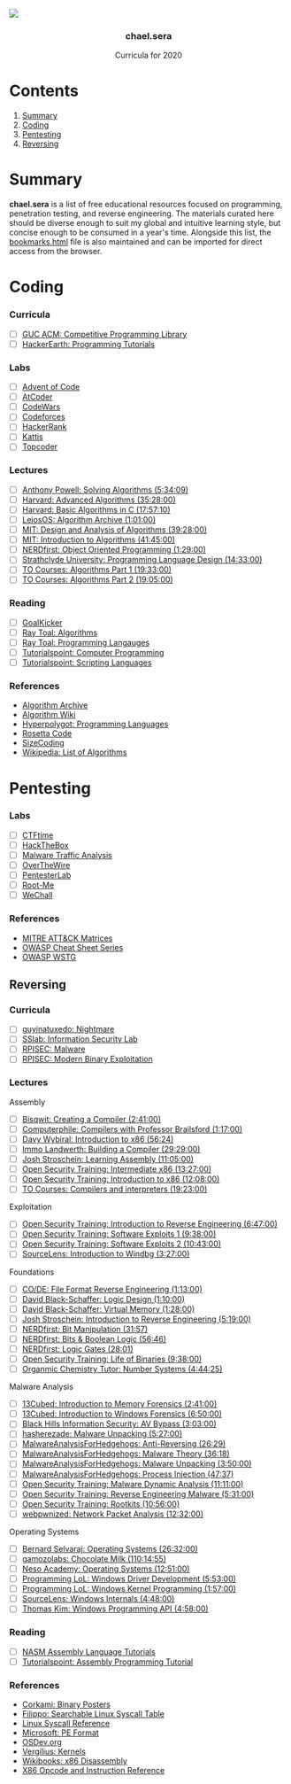 ![](https://upload.wikimedia.org/wikipedia/commons/thumb/d/df/La_batalla_de_San_Romano%2C_por_Paolo_Uccello.jpg/1920px-La_batalla_de_San_Romano%2C_por_Paolo_Uccello.jpg)

<h3 align="center">chael.sera</h3>
<p align="center">
    Curricula for 2020
</p>

# Contents

1. [Summary](#summary)
1. [Coding](#coding)
1. [Pentesting](#pentesting)
1. [Reversing](#reversing)

# Summary

**chael.sera** is a list of free educational resources focused on programming, penetration testing, and reverse engineering. The materials curated here should be diverse enough to suit my global and intuitive learning style, but concise enough to be consumed in a year's time. Alongside this list, the [bookmarks.html](bookmarks.html) file is also maintained and can be imported for direct access from the browser.

# Coding

### Curricula

- [ ] [GUC ACM: Competitive Programming Library](https://github.com/AhmadElsagheer/Competitive-programming-library/tree/master/curriculum)
- [ ] [HackerEarth: Programming Tutorials](https://www.hackerearth.com/practice/)

### Labs

- [ ] [Advent of Code](https://adventofcode.com/)
- [ ] [AtCoder](https://atcoder.jp/)
- [ ] [CodeWars](https://www.codewars.com/)
- [ ] [Codeforces](https://codeforces.com/)
- [ ] [HackerRank](https://www.hackerrank.com/)
- [ ] [Kattis](https://open.kattis.com/)
- [ ] [Topcoder](https://www.topcoder.com/splash/)

### Lectures

- [ ] [Anthony Powell: Solving Algorithms (5:34:09)](https://www.youtube.com/playlist?list=PLOuZYwbmgZWXvkghUyMLdI90IwxbNCiWK)
- [ ] [Harvard: Advanced Algorithms (35:28:00)](https://www.youtube.com/playlist?list=PL2SOU6wwxB0uP4rJgf5ayhHWgw7akUWSf)
- [ ] [Harvard: Basic Algorithms in C (17:57:10)](https://www.youtube.com/playlist?list=PL66qH7_YP_ll1221yiySVjvSV4TWnbfq8)
- [ ] [LeiosOS: Algorithm Archive (1:01:00)](https://www.youtube.com/playlist?list=PLnQX-jgAF5pS84JensSc5obSeINL-gqA4)
- [ ] [MIT: Design and Analysis of Algorithms (39:28:00)](https://www.youtube.com/playlist?list=PLUl4u3cNGP6317WaSNfmCvGym2ucw3oGp)
- [ ] [MIT: Introduction to Algorithms (41:45:00)](https://www.youtube.com/playlist?list=PLUl4u3cNGP61Oq3tWYp6V_F-5jb5L2iHb)
- [ ] [NERDfirst: Object Oriented Programming (1:29:00)](https://www.youtube.com/playlist?list=PLJse9iV6ReqhD_wMePwA2HPJ1y5jNmIus)
- [ ] [Strathclyde University: Programming Language Design (14:33:00)](https://www.youtube.com/playlist?list=PLQ3RKUKyr1TsMOE-2itSwQVerA8otkiZl)
- [ ] [TO Courses: Algorithms Part 1 (19:33:00)](https://www.youtube.com/playlist?v=FPsnjx9bRL8&list=PLDcmCgguL9ryFS9Hf-p8QB9ZvMhQJnycN)
- [ ] [TO Courses: Algorithms Part 2 (19:05:00)](https://www.youtube.com/playlist?list=PLDcmCgguL9rxu4edvV44jWRmO4HUVLg2T)

### Reading

- [ ] [GoalKicker](https://goalkicker.com/)
- [ ] [Ray Toal: Algorithms](https://cs.lmu.edu/~ray/classes/a/)
- [ ] [Ray Toal: Programming Langauges](https://cs.lmu.edu/~ray/classes/pl/)
- [ ] [Tutorialspoint: Computer Programming](https://www.tutorialspoint.com/computer_programming_tutorials.htm)
- [ ] [Tutorialspoint: Scripting Languages](https://www.tutorialspoint.com/scripting_lnaguage_tutorials.htm)

### References

* [Algorithm Archive](https://www.algorithm-archive.org/)
* [Algorithm Wiki](https://thimbleby.gitlab.io/algorithm-wiki-site/)
* [Hyperpolygot: Programming Languages](https://hyperpolyglot.org/)
* [Rosetta Code](https://rosettacode.org/wiki/Rosetta_Code)
* [SizeCoding](http://www.sizecoding.org/)
* [Wikipedia: List of Algorithms](https://en.wikipedia.org/wiki/List_of_algorithms)

# Pentesting

### Labs

- [ ] [CTFtime](https://ctftime.org/)
- [ ] [HackTheBox](https://www.hackthebox.eu/)
- [ ] [Malware Traffic Analysis](https://www.malware-traffic-analysis.net/training-exercises.html) 
- [ ] [OverTheWire](https://overthewire.org/wargames/)
- [ ] [PentesterLab](https://pentesterlab.com/)
- [ ] [Root-Me](https://www.root-me.org/)
- [ ] [WeChall](http://www.wechall.net/)

### References

* [MITRE ATT&CK Matrices](https://attack.mitre.org/matrices/enterprise/)
* [OWASP Cheat Sheet Series](https://cheatsheetseries.owasp.org/)
* [OWASP WSTG](https://owasp.org/www-project-web-security-testing-guide/stable/)

## Reversing

### Curricula

- [ ] [guyinatuxedo: Nightmare](https://github.com/guyinatuxedo/nightmare)
- [ ] [SSlab: Information Security Lab](https://tc.gts3.org/cs6265/2019/tut/)
- [ ] [RPISEC: Malware](https://github.com/RPISEC/Malware)
- [ ] [RPISEC: Modern Binary Exploitation](http://github.com/RPISEC/MBE)

### Lectures

Assembly

- [ ] [Bisqwit: Creating a Compiler (2:41:00)](https://www.youtube.com/playlist?list=PLzLzYGEbdY5n9ITKUqOuRjXkRU5tMW2Sd)
- [ ] [Computerphile: Compilers with Professor Brailsford (1:17:00)](https://www.youtube.com/playlist?list=PLzH6n4zXuckoJaMwuI1fhr5n8cJL18hYd)
- [ ] [Davy Wybiral: Introduction to x86 (56:24)](https://www.youtube.com/playlist?list=PLmxT2pVYo5LB5EzTPZGfFN0c2GDiSXgQe)
- [ ] [Immo Landwerth: Building a Compiler (29:29:00)](https://www.youtube.com/playlist?list=PLRAdsfhKI4OWNOSfS7EUu5GRAVmze1t2y)
- [ ] [Josh Stroschein: Learning Assembly (11:05:00)](https://www.youtube.com/playlist?list=PLHJns8WZXCdvESvdr1BRjo4RHiR1Ylhw9)
- [ ] [Open Security Training: Intermediate x86 (13:27:00)](https://www.youtube.com/playlist?list=PL8F8D45D6C1FFD177)
- [ ] [Open Security Training: Introduction to x86 (12:08:00)](https://www.youtube.com/playlist?list=PL038BE01D3BAEFDB0)
- [ ] [TO Courses: Compilers and interpreters (19:23:00)](https://www.youtube.com/playlist?list=PLDcmCgguL9rxPoVn2ykUFc8TOpLyDU5gx)

Exploitation

- [ ] [Open Security Training: Introduction to Reverse Engineering (6:47:00)](https://www.youtube.com/playlist?list=PLUFkSN0XLZ-nXcDG89jS9iqKBnNHmz7Qw)
- [ ] [Open Security Training: Software Exploits 1 (9:38:00)](https://www.youtube.com/playlist?list=PL96AB65DFCE02EE3E)
- [ ] [Open Security Training: Software Exploits 2 (10:43:00)](https://www.youtube.com/playlist?list=PL9F9E52502327B1CA)
- [ ] [SourceLens: Introduction to Windbg (3:27:00)](https://www.youtube.com/playlist?list=PLhx7-txsG6t6n_E2LgDGqgvJtCHPL7UFu)

Foundations

- [ ] [CO/DE: File Format Reverse Engineering (1:13:00)](https://www.youtube.com/playlist?list=PLCJoIC7hiEqY0_2pnJnbEirf780dgeiT-)
- [ ] [David Black-Schaffer: Logic Design (1:10:00)](https://www.youtube.com/playlist?list=PLiwt1iVUib9vXV5xqD_QCTU5SVMjDN5U_)
- [ ] [David Black-Schaffer: Virtual Memory (1:28:00)](https://www.youtube.com/playlist?list=PLiwt1iVUib9s2Uo5BeYmwkDFUh70fJPxX)
- [ ] [Josh Stroschein: Introduction to Reverse Engineering (5:19:00)](https://www.youtube.com/playlist?list=PLHJns8WZXCdvaD7-xR7e5FJNW_6H9w-wC)
- [ ] [NERDfirst: Bit Manipulation (31:57)](https://www.youtube.com/playlist?list=PLJse9iV6ReqgcI4tec2jcyOZkaUKuGoHN)
- [ ] [NERDfirst: Bits & Boolean Logic (56:46)](https://www.youtube.com/playlist?list=PLJse9iV6ReqgQvr5l7QAxOVMYtkXSbvJE)
- [ ] [NERDfirst: Logic Gates (28:01)](https://www.youtube.com/playlist?list=PLB3FDBA9C0F98C835)
- [ ] [Open Security Training: Life of Binaries (9:38:00)](https://www.youtube.com/playlist?list=PLUFkSN0XLZ-n_Na6jwqopTt1Ki57vMIc3)
- [ ] [Organmic Chemistry Tutor: Number Systems (4:44:25)](https://www.youtube.com/playlist?list=PL0o_zxa4K1BXCpQbUdf0htZE8SS0PYjy-)

Malware Analysis

- [ ] [13Cubed: Introduction to Memory Forensics (2:41:00)](https://www.youtube.com/playlist?list=PLlv3b9B16Zaf-uDlgouB0DMiPNYU_sJFN)
- [ ] [13Cubed: Introduction to Windows Forensics (6:50:00)](https://www.youtube.com/playlist?list=PLlv3b9B16ZadqDQH0lTRO4kqn2P1g9Mve)
- [ ] [Black Hills Information Security: AV Bypass (3:03:00)](https://www.youtube.com/playlist?list=PLqz80p7f6dFuKBsESxMLjrI3ZWzTQoaPU)
- [ ] [hasherezade: Malware Unpacking (5:27:00)](https://www.youtube.com/playlist?list=PL3CZ2aaB7m83eYTAVV2knNglB8I4y5QmH)
- [ ] [MalwareAnalysisForHedgehogs: Anti-Reversing (26:29)](https://www.youtube.com/playlist?list=PLynb9SXC4yESRqqYVyVlg94bDuwvO7bxd)
- [ ] [MalwareAnalysisForHedgehogs: Malware Theory (36:18)](https://www.youtube.com/playlist?list=PLynb9SXC4yETaQYYBSg696V77Ku8TOM8-)
- [ ] [MalwareAnalysisForHedgehogs: Malware Unpacking (3:50:00)](https://www.youtube.com/playlist?list=PLynb9SXC4yER8NinXJwV4GHUM9-jaIsN_)
- [ ] [MalwareAnalysisForHedgehogs: Process Injection (47:37)](https://www.youtube.com/playlist?list=PLynb9SXC4yETfpdnY1w0S_Sgq05A-B_6I)
- [ ] [Open Security Training: Malware Dynamic Analysis (11:11:00)](https://www.youtube.com/playlist?list=PLUFkSN0XLZ-kqYbGpY4Gt_VATd4ytQg-Z)
- [ ] [Open Security Training: Reverse Engineering Malware (5:31:00)](https://www.youtube.com/playlist?list=PLUFkSN0XLZ-kwukmQOAgCZ08C5REoZElt)
- [ ] [Open Security Training: Rootkits (10:56:00)](https://www.youtube.com/playlist?list=PLF58FB7BCB20ED11A)
- [ ] [webpwnized: Network Packet Analysis (12:32:00)](https://www.youtube.com/playlist?list=PLZOToVAK85MpiuxbK7Sg6CtQtlW9QygC-)

Operating Systems

- [ ] [Bernard Selvaraj: Operating Systems (26:32:00)](https://www.youtube.com/playlist?list=PLCwUSyNqAQUgkRAgqy3j4Srb2aAqni1P3)
- [ ] [gamozolabs: Chocolate Milk (110:14:55)](https://www.youtube.com/playlist?list=PLSkhUfcCXvqGQsWPeDkSvtqvKlDT7T9Ma)
- [ ] [Neso Academy: Operating Systems (12:51:00)](https://www.youtube.com/playlist?list=PLBlnK6fEyqRiVhbXDGLXDk_OQAeuVcp2O)
- [ ] [Programming LoL: Windows Driver Development (5:53:00)](https://www.youtube.com/playlist?list=PLZ4EgN7ZCzJyUT-FmgHsW4e9BxfP-VMuo)
- [ ] [Programming LoL: Windows Kernel Programming (1:57:00)](https://www.youtube.com/playlist?list=PLZ4EgN7ZCzJx2DRXTRUXRrB2njWnx1kA2)
- [ ] [SourceLens: Windows Internals (4:48:00)](https://www.youtube.com/playlist?list=PLhx7-txsG6t5i-kIZ_hwJSgZrnka4GXvn)
- [ ] [Thomas Kim: Windows Programming API (4:58:00)](https://www.youtube.com/playlist?list=PL1_C6uWTeBDFqJ202RfFMWyWepECI9l11)

### Reading

- [ ] [NASM Assembly Language Tutorials](https://asmtutor.com/)
- [ ] [Tutorialspoint: Assembly Programming Tutorial](https://www.tutorialspoint.com/assembly_programming/index.htm)

### References

* [Corkami: Binary Posters](https://github.com/corkami/pics)
* [Filippo: Searchable Linux Syscall Table](https://filippo.io/linux-syscall-table/)
* [Linux Syscall Reference](https://syscalls.kernelgrok.com/)
* [Microsoft: PE Format](https://docs.microsoft.com/en-us/windows/win32/debug/pe-format)
* [OSDev.org](https://wiki.osdev.org/Expanded_Main_Page) 
* [Vergilius: Kernels](https://www.vergiliusproject.com/kernels)
* [Wikibooks: x86 Disassembly](https://en.wikibooks.org/wiki/X86_Disassembly)
* [X86 Opcode and Instruction Reference](http://ref.x86asm.net/)
